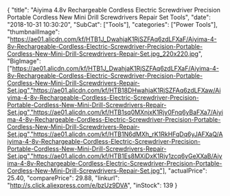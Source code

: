 {
	"title": "Aiyima 4.8v Rechargeable Cordless Electric Screwdriver Precision Portable Cordless New Mini Drill Screwdrivers Repair Set Tools",
	"date": "2018-10-31 10:30:20",
	"SubCat": ["Tools"],
	"categories": ["Power Tools"],
	"thumbnailImage": "https://ae01.alicdn.com/kf/HTB1J_DwahjaK1RjSZFAq6zdLFXaF/Aiyima-4-8v-Rechargeable-Cordless-Electric-Screwdriver-Precision-Portable-Cordless-New-Mini-Drill-Screwdrivers-Repair-Set.jpg_220x220.jpg",
	"BigImage": ["https://ae01.alicdn.com/kf/HTB1J_DwahjaK1RjSZFAq6zdLFXaF/Aiyima-4-8v-Rechargeable-Cordless-Electric-Screwdriver-Precision-Portable-Cordless-New-Mini-Drill-Screwdrivers-Repair-Set.jpg","https://ae01.alicdn.com/kf/HTB18DHwahjaK1RjSZFAq6zdLFXaw/Aiyima-4-8v-Rechargeable-Cordless-Electric-Screwdriver-Precision-Portable-Cordless-New-Mini-Drill-Screwdrivers-Repair-Set.jpg","https://ae01.alicdn.com/kf/HTB1sq0MXnjxK1Rjy0Fnq6yBaFXa7/Aiyima-4-8v-Rechargeable-Cordless-Electric-Screwdriver-Precision-Portable-Cordless-New-Mini-Drill-Screwdrivers-Repair-Set.jpg","https://ae01.alicdn.com/kf/HTB1N6dMXh_rK1RkHFqDq6yJAFXaQ/Aiyima-4-8v-Rechargeable-Cordless-Electric-Screwdriver-Precision-Portable-Cordless-New-Mini-Drill-Screwdrivers-Repair-Set.jpg","https://ae01.alicdn.com/kf/HTB1Es8MXiDxK1Rjy1zcq6yGeXXaB/Aiyima-4-8v-Rechargeable-Cordless-Electric-Screwdriver-Precision-Portable-Cordless-New-Mini-Drill-Screwdrivers-Repair-Set.jpg"],
	"actualPrice": 25.40,
	"comparePrice": 29.88,
	"linkurl": "http://s.click.aliexpress.com/e/bzUz9DVA",
	"inStock": 139
}

